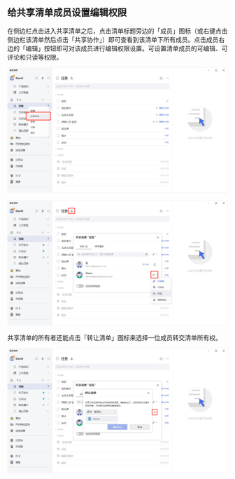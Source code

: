 ## 给共享清单成员设置编辑权限



在侧边栏点击进入共享清单之后，点击清单标题旁边的「成员」图标（或右键点击侧边栏该清单然后点击「共享协作」）即可查看到该清单下所有成员。点击成员右边的「编辑」按钮即可对该成员进行编辑权限设置。可设置清单成员的可编辑、可评论和只读等权限。

![images35](../../images/pc/80.png)

![images35](../../images/pc/81.png)

共享清单的所有者还能点击「转让清单」图标来选择一位成员转交清单所有权。

![images35](../../images/pc/82.png)
